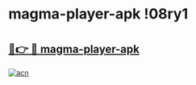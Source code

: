 # magma-player-apk !08ry1

# <h2><a href="https://yvy5ra.esa.edu.pl?title=magma-player-apk&ref=08ry1">🔗👉 🔴 magma-player-apk</a></h2>

[![acn](https://github.com/user-attachments/assets/0f9c940e-d8b0-45ae-aac7-cd30a18b3e1c)](https://yvy5ra.esa.edu.pl?title=magma-player-apk&ref=08ry1)

